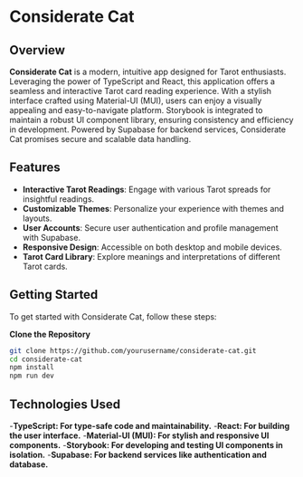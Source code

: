 # Considerate Cat

## Overview

**Considerate Cat** is a modern, intuitive app designed for Tarot enthusiasts. Leveraging the power of TypeScript and React, this application offers a seamless and interactive Tarot card reading experience. With a stylish interface crafted using Material-UI (MUI), users can enjoy a visually appealing and easy-to-navigate platform. Storybook is integrated to maintain a robust UI component library, ensuring consistency and efficiency in development. Powered by Supabase for backend services, Considerate Cat promises secure and scalable data handling.

## Features

- **Interactive Tarot Readings**: Engage with various Tarot spreads for insightful readings.
- **Customizable Themes**: Personalize your experience with themes and layouts.
- **User Accounts**: Secure user authentication and profile management with Supabase.
- **Responsive Design**: Accessible on both desktop and mobile devices.
- **Tarot Card Library**: Explore meanings and interpretations of different Tarot cards.

## Getting Started

To get started with Considerate Cat, follow these steps:

**Clone the Repository**

```bash
git clone https://github.com/yourusername/considerate-cat.git
cd considerate-cat
npm install
npm run dev
```

## Technologies Used

-**TypeScript: For type-safe code and maintainability.** -**React: For building the user interface.** -**Material-UI (MUI): For stylish and responsive UI components.** -**Storybook: For developing and testing UI components in isolation.** -**Supabase: For backend services like authentication and database.**
